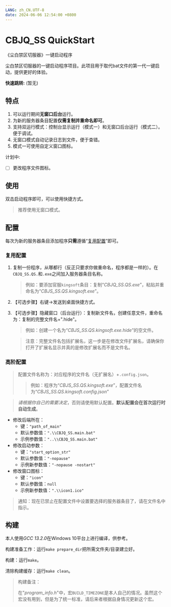 ```yaml
---
LANG: zh_CN.UTF-8
date: 2024-06-06 12:54:00 +0800
---
```


# CBJQ_SS QuickStart

《尘白禁区切服器》一键启动程序

尘白禁区切服器的一键启动程序项目。此项目用于取代bat文件的第一代一键启动，提供更好的体验。

**快速跳转:** (暂无)

## 特点

1. 可以运行期间**无窗口后台**运行。
2. 为新的服务器条目配置**仅需复制并重命名即可**。
3. 支持双运行模式：控制台显示运行（模式一）和无窗口后台运行（模式二）。便于调试。
4. 无窗口模式自动记录日志到文件，便于查错。
5. 模式一可使用自定义窗口图标。

计划中:

- [ ] 更改程序文件图标。

## 使用

双击启动程序即可，可以使用快捷方式。

> 推荐使用无窗口模式。

## 配置

每次为新的服务器条目添加程序**只需**遵循“[复用配置](#复用配置)”即可。

### 复用配置

1. 复制一份程序，从哪都行（反正只要求你做重命名，程序都是一样的）。在`CBJQ_SS.QS.`和`.exe`之间加入服务器条目名称。
    > 例如：要添加官服`kingsoft`条目：复制“*CBJQ_SS.QS.exe*”，粘贴并重命名为“*CBJS_SS.QS.kingsoft.exe*”。

2. 【可选步骤】右键->发送到桌面快捷方式。

3. 【可选步骤】隐藏窗口（后台运行）：复制新文件名，创建任意文件，重命名为：复制的完整文件名+".hide"。
    > 例如：创建一个名为“*CBJS_SS.QS.kingsoft.exe.hide*”的空文件。

    > 注意：完整文件名包括扩展名，这一步是在修改文件扩展名，请确保你打开了扩展名显示并真的是修改扩展名而不是文件名。

### 高阶配置

> 配置文件名称为：对应程序的文件名（无扩展名）+`.config.json`。
> > 例如：程序为“*CBJS_SS.QS.kingsoft.exe*”，配置文件名为“*CBJS_SS.QS.kingsoft.config.json*”

> *请根据你自己的需要决定*，否则请使用默认配置。**默认配置会在首次运行时自动生成**。

- 修改后端所在：
    - 键：`"path_of_main"`
    - 默认参数值：`".\\CBJQ_SS.main.bat"`
    - 示例参数值：`"..\\CBJQ_SS.main.bat"`
- 修改启动参数：
    - 键：`"start_option_str"`
    - 默认参数值：`"-nopause"`
    - 示例新参数值：`"-nopause -nostart"`
- 修改窗口图标：
    - 键：`"icon"`
    - 默认参数值：`null`
    - 示例新参数值：`".\\icon1.ico"`

> 通知：现在已禁止在配置文件中设置要选择的服务器条目了，请在文件名中指示。

## 构建

本人使用*GCC 13.2.0*在Windows 10平台上进行编译，供参考。

构建准备工作：运行`make prepare_dir`把所需文件夹/目录建立好。

构建：运行`make`。

清除构建缓存：运行`make clean`。

> 构建备注：
> 
> 在"*program_info.h*"中，宏`BUILD_TIMEZONE`是本人自己的情况。虽然这个宏没有用到，但是为了统一标准，请后来者根据自身情况更新这个宏。



